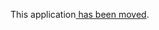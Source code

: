 This application[ has been moved](https://github.com/IBMStreams/samples/tree/master/ReadAndStoreData/ApacheNifi).
